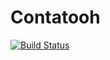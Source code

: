 # Contatooh


[![Build Status](https://travis-ci.org/IgorVieira/Contatooh.svg?branch=master)](https://travis-ci.org/IgorVieira/Contatooh)
